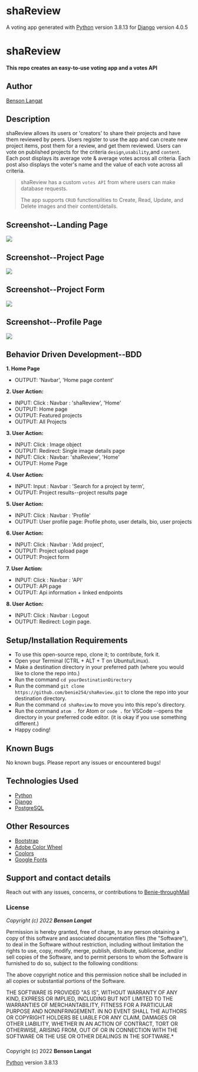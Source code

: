 # shaReview

A voting app generated with [Python](https://www.python.org/) version 3.8.13 for [Django](https://www.djangoproject.com/) version 4.0.5 

# shaReview
#### This repo creates an easy-to-use voting app and a votes API
## Author
[Benson Langat](https://github.com/benie254)

## Description

shaReview allows its users or 'creators' to share their projects and have them reviewed by peers. 
Users register to use the app and can create new project items, post them for a review, and get them reviewed. 
Users can vote on published projects for the criteria `design`,`usability`,and `content`. 
Each post displays its average vote & average votes across all criteria. 
Each post also displays the voter's name and the value of each vote across all criteria. 
>shaReview has a custom `votes API` from where users can make database requests.
> 
>The app supports `CRUD` functionalities to Create, Read, Update, and Delete images and their content/details. 


## Screenshot--Landing Page

<img src="https://user-images.githubusercontent.com/99865051/173784989-bc5eea15-5e20-43f6-a27e-c0e43170e21f.png" >

## Screenshot--Project Page

<img src="https://user-images.githubusercontent.com/99865051/173785021-a7e49942-2251-4110-af87-82b9c9daf3c4.png">

## Screenshot--Project Form

<img src="https://user-images.githubusercontent.com/99865051/173787738-9a2bf85d-7794-4e7c-8258-47eafc7e6e2b.png">

## Screenshot--Profile Page 

<img src="https://user-images.githubusercontent.com/99865051/173787857-45865fd3-1a91-4a7a-a5a4-2358724f24cd.png">


## Behavior Driven Development--BDD

**1. Home Page**
   - OUTPUT: 'Navbar', 'Home page content'
   
**2. User Action:** 
   - INPUT:  Click : Navbar : 'shaReview', 'Home'
   - OUTPUT: Home page
   - OUTPUT: Featured projects 
   - OUTPUT: All Projects 

**3. User Action:**
   - INPUT:  Click : Image object
   - OUTPUT: Redirect: Single image details page
   - INPUT:  Click : Navbar: 'shaReview', 'Home'
   - OUTPUT: Home Page

**4. User Action:**
   - INPUT:  Input : Navbar : 'Search for a project by term',
   - OUTPUT: Project results--project results page

**5. User Action:**
   - INPUT:  Click : Navbar : 'Profile'
   - OUTPUT: User profile page: Profile photo, user details, bio, user projects

**6. User Action:** 
   - INPUT:  Click : Navbar : 'Add project',
   - OUTPUT: Project upload page 
   - OUTPUT: Project form

**7. User Action:** 
   - INPUT:  Click : Navbar : 'API'
   - OUTPUT: API page 
   - OUTPUT: Api information + linked endpoints

**8. User Action:**
   - INPUT:  Click : Navbar : Logout
   - OUTPUT: Redirect: Login page. 


## Setup/Installation Requirements

* To use this open-source repo, clone it; to contribute, fork it. 
* Open your Terminal (CTRL + ALT + T on Ubuntu/Linux). 
* Make a destination directory in your preferred path (where you would like to clone the repo into.)
* Run the command ``` cd yourDestinationDirectory ```
* Run the command ``` git clone https://github.com/benie254/shaReview.git ``` to clone the repo into your destination directory. 
* Run the command ``` cd shaReview ``` to move you into this repo's directory.
* Run the command ``` atom . ``` for Atom or ``` code . ``` for VSCode --opens the directory in your preferred code editor. (it is okay if you use something different.)
* Happy coding!

## Known Bugs

No known bugs. Please report any issues or encountered bugs! 

## Technologies Used

* [Python](https://www.python.org/) 
* [Django](https://www.djangoproject.com/)
* [PostgreSQL](https://www.postgresql.org/)

## Other Resources 

* [Bootstrap](https://getbootstrap.com/) 
* [Adobe Color Wheel](https://color.adobe.com/) 
* [Coolors](https://coolors.co/) 
* [Google Fonts](https://fonts.google.com)


## Support and contact details

Reach out with any issues, concerns, or contributions to [Benie-throughMail](davinci.monalissa@gmail.com)

### License

*Copyright (c) 2022* ***Benson Langat***

Permission is hereby granted, free of charge, to any person obtaining a copy
of this software and associated documentation files (the "Software"), to deal
in the Software without restriction, including without limitation the rights
to use, copy, modify, merge, publish, distribute, sublicense, and/or sell
copies of the Software, and to permit persons to whom the Software is
furnished to do so, subject to the following conditions:

The above copyright notice and this permission notice shall be included in all
copies or substantial portions of the Software.

THE SOFTWARE IS PROVIDED "AS IS", WITHOUT WARRANTY OF ANY KIND, EXPRESS OR
IMPLIED, INCLUDING BUT NOT LIMITED TO THE WARRANTIES OF MERCHANTABILITY,
FITNESS FOR A PARTICULAR PURPOSE AND NONINFRINGEMENT. IN NO EVENT SHALL THE
AUTHORS OR COPYRIGHT HOLDERS BE LIABLE FOR ANY CLAIM, DAMAGES OR OTHER
LIABILITY, WHETHER IN AN ACTION OF CONTRACT, TORT OR OTHERWISE, ARISING FROM,
OUT OF OR IN CONNECTION WITH THE SOFTWARE OR THE USE OR OTHER DEALINGS IN THE
SOFTWARE.*

###
Copyright (c) 2022 **Benson Langat**

[Python](https://www.python.org/) version 3.8.13
